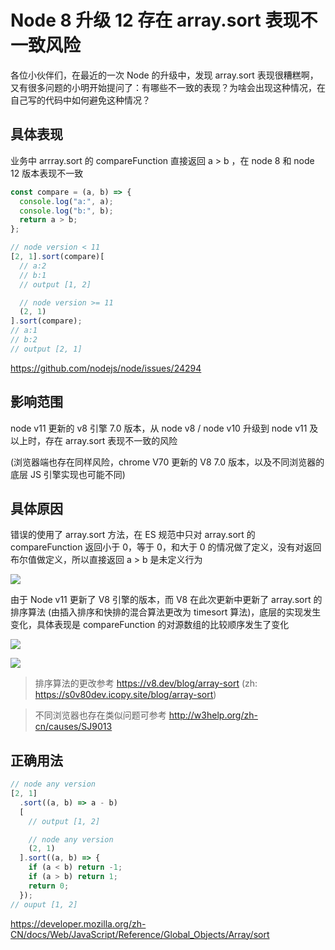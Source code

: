 # Node 8 升级 12 存在 array.sort 表现不一致风险

各位小伙伴们，在最近的一次 Node 的升级中，发现 array.sort 表现很糟糕啊，又有很多问题的小明开始提问了：有哪些不一致的表现？为啥会出现这种情况，在自己写的代码中如何避免这种情况？

## 具体表现

业务中 arrray.sort 的 compareFunction 直接返回 a > b ，在 node 8 和 node 12 版本表现不一致

```js
const compare = (a, b) => {
  console.log("a:", a);
  console.log("b:", b);
  return a > b;
};

// node version < 11
[2, 1].sort(compare)[
  // a:2
  // b:1
  // output [1, 2]

  // node version >= 11
  (2, 1)
].sort(compare);
// a:1
// b:2
// output [2, 1]
```

https://github.com/nodejs/node/issues/24294

## 影响范围

node v11 更新的 v8 引擎 7.0 版本，从 node v8 / node v10 升级到 node v11 及以上时，存在 array.sort 表现不一致的风险

(浏览器端也存在同样风险，chrome V70 更新的 V8 7.0 版本，以及不同浏览器的底层 JS 引擎实现也可能不同)

## 具体原因

错误的使用了 array.sort 方法，在 ES 规范中只对 array.sort 的 compareFunction 返回小于 0，等于 0，和大于 0 的情况做了定义，没有对返回布尔值做定义，所以直接返回 a > b 是未定义行为

![](https://cdn.nlark.com/yuque/0/2021/png/276016/1632838418532-e2a2ca59-a923-44da-8f4a-07490b7ff4f2.png)

由于 Node v11 更新了 V8 引擎的版本，而 V8 在此次更新中更新了 array.sort 的排序算法 (由插入排序和快排的混合算法更改为 timesort 算法)，底层的实现发生变化，具体表现是 compareFunction 的对源数组的比较顺序发生了变化

![](https://cdn.nlark.com/yuque/0/2021/png/276016/1632838434393-f836b202-befd-4cc6-a897-1dbea03b1163.png)

![](https://cdn.nlark.com/yuque/0/2021/png/276016/1632838441502-e49e9c4a-0875-4cd6-9c22-731c8885cb25.png)

> 排序算法的更改参考 https://v8.dev/blog/array-sort (zh: https://s0v80dev.icopy.site/blog/array-sort)

> 不同浏览器也存在类似问题可参考 http://w3help.org/zh-cn/causes/SJ9013

## 正确用法

```js
// node any version
[2, 1]
  .sort((a, b) => a - b)
  [
    // output [1, 2]

    // node any version
    (2, 1)
  ].sort((a, b) => {
    if (a < b) return -1;
    if (a > b) return 1;
    return 0;
  });
// ouput [1, 2]
```

https://developer.mozilla.org/zh-CN/docs/Web/JavaScript/Reference/Global_Objects/Array/sort
